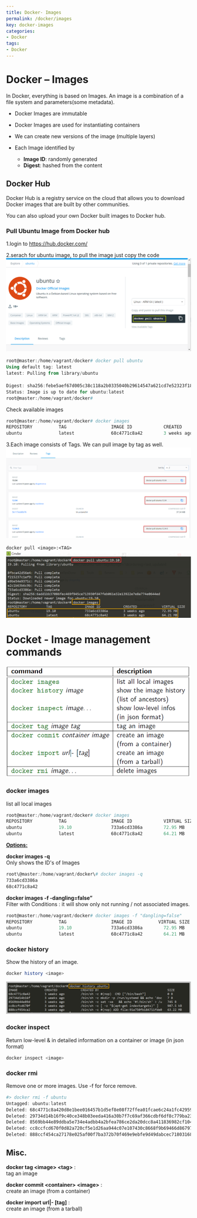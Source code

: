 ```yaml
---
title: Docker- Images
permalink: /docker/images
key: docker-images
categories:
- Docker
tags:
- Docker
---
```



Docker – Images
===============

In Docker, everything is based on Images. An image is a combination of a file
system and parameters(some metadata).

-   Docker Images are immutable

-   Docker Images are used for instantiating containers

-   We can create new versions of the image (multiple layers)

-   Each Image identified by

    -   **Image ID**: randomly generated
    -   **Digest**: hashed from the content

Docker Hub
----------

Docker Hub is a registry service on the cloud that allows you to download Docker
images that are built by other communities.

You can also upload your own Docker built images to Docker hub.

### Pull Ubuntu Image from Docker hub

1.login to <https://hub.docker.com/>

2.serach for ubuntu image, to pull the image just copy the code
![](media/dcae3a110fdae1627a049394aadf52d6.png)
```powershell
root@master:/home/vagrant/docker# docker pull ubuntu
Using default tag: latest
latest: Pulling from library/ubuntu

Digest: sha256:febe5aef67d005c38c118a2b0335040b29614547a621cd7e52323f18eef25971
Status: Image is up to date for ubuntu:latest
root@master:/home/vagrant/docker#
```

Check available images
```powershell
root@master:/home/vagrant/docker# docker images
REPOSITORY          TAG                 IMAGE ID            CREATED             VIRTUAL SIZE
ubuntu              latest              68c4771c8a42        3 weeks ago         64.21 MB
```


3.Each image consists of Tags. We can pull image by tag as well.
![](media/c2e8d724a1aa256d1ae596c3f5caadc9.png)

`docker pull <image>:<TAG>`
![](media/046df6e96157b15fcc1e0bc74cd46614.png)



# Docket - Image management commands

![](media/38935b8778d90c60036a3167131972b6.png)



### docker images
list all local images
```powershell
root@master:/home/vagrant/docker# docker images
REPOSITORY          TAG                 IMAGE ID            VIRTUAL SIZE
ubuntu              19.10               733a6cd3386a        72.95 MB
ubuntu              latest              68c4771c8a42        64.21 MB
```


**<u>Options:</u>**

**docker images -q**  
Only shows the ID's of Images
```powershell
root\@master:/home/vagrant/docker\# docker images -q
733a6cd3386a
68c4771c8a42
```


**docker images -f -dangling=false”**  
Filter with Conditions : it will show only not running / not associated images.
```powershell
root@master:/home/vagrant/docker# docker images -f "dangling=false"
REPOSITORY          TAG                 IMAGE ID          VIRTUAL SIZE
ubuntu              19.10               733a6cd3386a        72.95 MB
ubuntu              latest              68c4771c8a42        64.21 MB
```


### docker history 
Show the history of an image.
```powershell
docker history <image>
```
![](media/6d91b4fa0379d5035fdcc7bf58074940.png)



### docker inspect 
Return low-level & in detailed information on a container or image (in json
format)
```powershell
docker inspect <image>
```


### docker rmi 
Remove one or more images. Use -f for force remove.
```powershell
#> docker rmi -f ubuntu
Untagged: ubuntu:latest
Deleted: 68c4771c8a420d8e1bee016457b1d5ef8e08f72ffea01fcae6c24a1fc429598b
Deleted: 29734d14b16f9c40ce348b03eeda416a30b7f7c69af366cdbf6df8c779ba2366
Deleted: 8569bb44e89ddba5e734e4adbb4a2bfea786ce2da20dcc8a411836982cf10400
Deleted: cc8ccfcd670f0d82a720cf5e1d26aa944c07e107430c8668f9b69466d8679715
Deleted: 888ccf454ca27178e025af00f7ba372b70f469e9ebfe9d49dabcec7180316817
```

## Misc.

**docker tag \<image\> \<tag\>** :   
tag an image

**docker commit \<container\> \<image\>** :   
create an image (from a container)

**docker import url\|- [tag]** :   
create an image (from a tarball)
